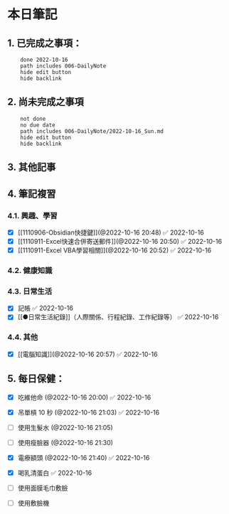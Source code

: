 
# 本日筆記


## 1. 已完成之事項：
```tasks
	done 2022-10-16
	path includes 006-DailyNote
	hide edit button 
	hide backlink
```

## 2. 尚未完成之事項
```tasks
	not done
	no due date
	path includes 006-DailyNote/2022-10-16_Sun.md
	hide edit button 
	hide backlink
```

## 3. 其他記事

## 4. 筆記複習
### 4.1. 興趣、學習
- [x] [[1110906-Obsidian快捷鍵]](@2022-10-16 20:48) ✅ 2022-10-16
- [x] [[1110911-Excel快速合併寄送郵件]](@2022-10-16 20:50) ✅ 2022-10-16
- [x] [[1110911-Excel VBA學習相關]](@2022-10-16 20:52) ✅ 2022-10-16

### 4.2. 健康知識

### 4.3. 日常生活
- [x] 記帳 ✅ 2022-10-16
- [x] [[●日常生活紀錄]]（人際關係、行程紀錄、工作紀錄等） ✅ 2022-10-16

### 4.4. 其他
- [x] [[電腦知識]](@2022-10-16 20:57) ✅ 2022-10-16

## 5. 每日保健：
- [x] 吃維他命 (@2022-10-16 20:00) ✅ 2022-10-16
- [x] 吊單槓 10 秒 (@2022-10-16 21:03) ✅ 2022-10-16
- [ ] 使用生髮水 (@2022-10-16 21:05)
- [ ] 使用瘦臉器 (@2022-10-16 21:30)
- [x] 電療額頭 (@2022-10-16 21:40) ✅ 2022-10-16
- [x] 喝乳清蛋白 ✅ 2022-10-16
- [ ] 使用面膜毛巾敷臉
- [ ] 使用敷臉機


